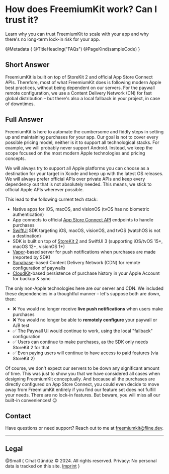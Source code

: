 # How does FreemiumKit work? Can I trust it?

Learn why you can trust FreemiumKit to scale with your app and why there's no long-term lock-in risk for your app.

@Metadata {
   @TitleHeading("FAQs")
   @PageKind(sampleCode)
}

## Short Answer

FreemiumKit is built on top of StoreKit 2 and official App Store Connect APIs. Therefore, most of what FreemiumKit does is following modern Apple best practices, without being dependent on our servers. For the paywall remote configuration, we use a Content Delivery Network (CN) for fast global distribution – but there's also a local fallback in your project, in case of downtimes.

## Full Answer

FreemiumKit is here to automate the cumbersome and fiddly steps in setting up and maintaining purchases for your app. Our goal is not to cover every possible pricing model, neither is it to support all technological stacks. For example, we will probably never support Android. Instead, we keep the scope focused on the most modern Apple technologies and pricing concepts.

We will always try to support all Apple platforms you can choose as a destination for your target in Xcode and keep up with the latest OS releases. We will always prefer official APIs over private APIs and keep every dependency out that is not absolutely needed. This means, we stick to official Apple APIs wherever possible.

This lead to the following current tech stack:

- Native apps for iOS, macOS, and visionOS (tvOS has no biometric authentication)
- App connects to official [App Store Connect API](https://developer.apple.com/documentation/appstoreconnectapi/) endpoints to handle purchases
- [SwiftUI](https://developer.apple.com/xcode/swiftui/) SDK targeting iOS, macOS, visionOS, and tvOS (watchOS is not a destination)
- SDK is built on top of [StoreKit 2](https://developer.apple.com/storekit/) and SwiftUI 3 (supporting iOS/tvOS 15+, macOS 12+, visionOS 1+)
- [Vapor](https://vapor.codes)-based server for push notifications when purchases are made (reported by SDK)
- [Supabase](https://supabase.com)-based Content Delivery Network (CDN) for remote configuration of paywalls
- [CloudKit](https://developer.apple.com/icloud/cloudkit/)-based persistence of purchase history in your Apple Account for backup & sync

The only non-Apple technologies here are our server and CDN. We included these dependencies in a thoughtful manner – let's suppose both are down, then:

- ❌ You would no longer receive **live push notifications** when users make purchases
- ❌ You would no longer be able to **remotely configure** your paywall or A/B test
- ✅ The Paywall UI would continue to work, using the local "fallback" configuration
- ✅ Users can continue to make purchases, as the SDK only needs StoreKit 2 for that
- ✅ Even paying users will continue to have access to paid features (via StoreKit 2)

Of course, we don't expect our servers to be down any significant amount of time. This was just to show you that we have considered all cases when designing FreemiumKit conceptually. And because all the purchases are directly configured on App Store Connect, you could even decide to move away from FreemiumKit entirely if you find our feature set does not fulfill your needs. There are no lock-in features. But beware, you will miss all our built-in conveniences! 😉

## Contact

Have questions or need support? Reach out to me at [freemiumkit@fline.dev](mailto:freemiumkit@fline.dev).

---

## Legal

@Small {
   Cihat Gündüz © 2024. All rights reserved.
   Privacy: No personal data is tracked on this site.
   [Imprint](https://www.fline.dev/imprint/)
}
